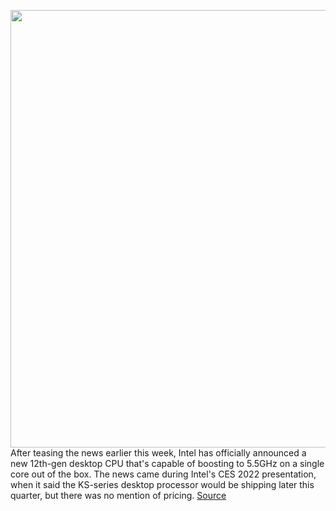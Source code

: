 <img src='https://cdn.vox-cdn.com/thumbor/pWJI1mLqWdIuR_4vlH5-BxjBTco=/0x0:2160x1440/1200x0/filters:focal(0x0:2160x1440):no_upscale()/cdn.vox-cdn.com/uploads/chorus_asset/file/23149335/Screen_Shot_2022_01_06_at_10.44.35_AM.jpg' width='700px' /><br/>
After teasing the news earlier this week, Intel has officially announced a new 12th-gen desktop CPU that's capable of boosting to 5.5GHz on a single core out of the box. The news came during Intel's CES 2022 presentation, when it said the KS-series desktop processor would be shipping later this quarter, but there was no mention of pricing.
<a href='https://www.theverge.com/2022/1/6/22870060/intel-announces-5-5ghz-capable-12th-gen-cpu'> Source <a/>